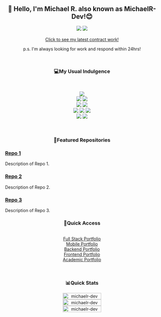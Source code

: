<h2 align="center" color="orange">👋 Hello, I'm Michael R. also known as MichaelR-Dev!😊</h2>
<div align="center">
    <a href="https://www.linkedin.com/in/michaelr-dev" target="_blank"><img src="https://img.shields.io/badge/LinkedIn-0077B5?style=for-the-badge&logo=linkedin&logoColor=white"/></a>
    <a href="https://www.upwork.com/freelancers/michaelr78" target="_blank"><img src="https://img.shields.io/badge/UpWork-6FDA44?style=for-the-badge&logo=Upwork&logoColor=white"/></a>
</div>

<br>
<div align="center">
    <a align="center" href="https://www.upwork.com/freelancers/michaelr78" target="_blank">Click to see my latest contract work!</a>
    <p align="center" italicized>p.s. I'm always looking for work and respond within 24hrs!</p>
</div>
<br>
<h3 align="center">💻My Usual Indulgence</h3>
<br>
<br>

<div align="center">
    <div>
        <a href="https://react.dev/" target="_blank"><img src="https://img.shields.io/badge/React-20232A?style=for-the-badge&logo=react&logoColor=61DAFB"/></a>
    </div>
    <div>
        <a href="https://www.typescriptlang.org/" target="_blank"><img src="https://img.shields.io/badge/TypeScript-007ACC?style=for-the-badge&logo=typescript&logoColor=white"/></a>
        <a href="https://tailwindcss.com/" target="_blank"><img src="https://img.shields.io/badge/Tailwind_CSS-38B2AC?style=for-the-badge&logo=tailwind-css&logoColor=white"/></a>
    </div>
    <div>
        <a href="https://reactnative.dev/" target="_blank"><img src="https://img.shields.io/badge/React_Native-20232A?style=for-the-badge&logo=react&logoColor=61DAFB"/></a> 
        <a href="https://firebase.google.com/" target="_blank"><img src="https://img.shields.io/badge/Firebase-039BE5?style=for-the-badge&logo=Firebase&logoColor=white"/></a>
    </div>
    <div>   
        <a href="https://jestjs.io/" target="_blank"><img src="https://img.shields.io/badge/Jest-323330?style=for-the-badge&logo=Jest&logoColor=white"/></a>
        <a href="https://nodejs.org/en" target="_blank"><img src="https://img.shields.io/badge/Node.js-43853D?style=for-the-badge&logo=node.js&logoColor=white"/></a>
        <a href="https://redux.js.org/" target="_blank"><img src="https://img.shields.io/badge/Redux-593D88?style=for-the-badge&logo=redux&logoColor=white"/></a>
    </div>
    <div>
        <a href="https://vercel.com/" target="_blank"><img src="https://img.shields.io/badge/Vercel-000000?style=for-the-badge&logo=vercel&logoColor=white"/></a>
        <a href="https://nextjs.org/" target="_blank"><img src="https://img.shields.io/badge/Next.js-000?logo=nextdotjs&logoColor=fff&style=for-the-badge"/></a>
    </div>

</div>


<br>
<br>

<h3 align="center">🌟Featured Repositories</h3>

### [Repo 1](link-to-repo-1)
Description of Repo 1.

### [Repo 2](link-to-repo-2)
Description of Repo 2.

### [Repo 3](link-to-repo-3)
Description of Repo 3.

<h3 align="center">🚀Quick Access</h3>
<br>

<div align="center">
    <a href="https://github.com/MichaelR-Dev/learns-fullstack">Full Stack Portfolio</a> <br>
    <a href="https://github.com/MichaelR-Dev/learns-mobile">Mobile Portfolio</a> <br>
    <a href="https://github.com/MichaelR-Dev/learns-backend">Backend Portfolio</a> <br>
    <a href="https://github.com/MichaelR-Dev/learns-frontend">Frontend Portfolio</a> <br>
    <a href="https://github.com/MichaelR-Dev/portfolio-university">Academic Portfolio</a>
</div>
<br>
<br>

<h3 align="center">📊Quick Stats</h3>
<div style="display: flex; width: 100%; flex-direction: column; justify-content: center; align-items: center;">
    <p align="center" style="width: 100%; margin: 0; height: 100%;">
        <img style="width: 50%; height: 100%;" src="https://github-readme-stats.vercel.app/api/top-langs?username=michaelr-dev&show_icons=true&locale=en&layout=compact&theme=onedark" alt="michaelr-dev" />
        <img style="width: 50%; height: 100%;" src="https://github-readme-stats.vercel.app/api?username=michaelr-dev&show_icons=true&locale=en&theme=onedark" alt="michaelr-dev" />
        <img style="width: 50%; height: 100%;" src="https://github-readme-streak-stats.herokuapp.com/?user=michaelr-dev&theme=onedark" alt="michaelr-dev"/>
    </p>
</div>
